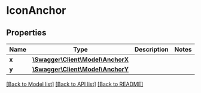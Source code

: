 # IconAnchor

## Properties
Name | Type | Description | Notes
------------ | ------------- | ------------- | -------------
**x** | [**\Swagger\Client\Model\AnchorX**](AnchorX.md) |  | 
**y** | [**\Swagger\Client\Model\AnchorY**](AnchorY.md) |  | 

[[Back to Model list]](../../README.md#documentation-for-models) [[Back to API list]](../../README.md#documentation-for-api-endpoints) [[Back to README]](../../README.md)

